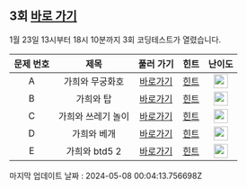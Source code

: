 ## 3회 [바로 가기](https://www.acmicpc.net/contest/view/755)
1월 23일 13시부터 18시 10분까지 3회 코딩테스트가 열렸습니다.

|문제 번호|제목|풀러 가기|힌트|난이도|
|:------:|:-------------:|:-----:|:-----:|:-----:|
|A|가희와 무궁화호|[바로가기](https://www.acmicpc.net/problem/24336)|[힌트](https://github.com/cdog-gh/gh_coding_test/tree/main/3/1)| <img height="25px" width="25px" src="https://static.solved.ac/tier_small/10.svg"></img> |
|B|가희와 탑|[바로가기](https://www.acmicpc.net/problem/24337)|[힌트](https://github.com/cdog-gh/gh_coding_test/tree/main/3/2)| <img height="25px" width="25px" src="https://static.solved.ac/tier_small/13.svg"></img> |
|C|가희와 쓰레기 놀이|[바로가기](https://www.acmicpc.net/problem/24339)|[힌트](https://github.com/cdog-gh/gh_coding_test/tree/main/3/3)| <img height="25px" width="25px" src="https://static.solved.ac/tier_small/14.svg"></img> |
|D|가희와 베개|[바로가기](https://www.acmicpc.net/problem/24338)|[힌트](https://github.com/cdog-gh/gh_coding_test/tree/main/3/4)| <img height="25px" width="25px" src="https://static.solved.ac/tier_small/15.svg"></img> |
|E|가희와 btd5 2|[바로가기](https://www.acmicpc.net/problem/24340)|[힌트](https://github.com/cdog-gh/gh_coding_test/tree/main/3/5)| <img height="25px" width="25px" src="https://static.solved.ac/tier_small/19.svg"></img> |

마지막 업데이트 날짜 : 2024-05-08 00:04:13.756698Z